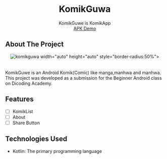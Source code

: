 <!-- PROJECT LOGO -->
<br />
<p align="center">
  <h1 align="center">KomikGuwa</h1>

  <p align="center">
    KomikGuwe is KomikApp
    <br />
    <a href="-" target="_blank">APK Demo</a>
  </p>

## About The Project

<div align="center">
  <img src="https://i.ibb.co/RCQhq94/komikguwa.png" alt="komikguwa" border="0"></a> width="auto" height="auto"  style="border-radius:50%">    
</div>
<br />

<br />
KomikGuwe is an Android Komik(Comic) like manga,manhwa and manhwa. This project was developed as a submission for the Beginner Android class on Dicoding Academy.

## Features

- [ ]  KomikList
- [ ]  About
- [ ]  Share Button

## Technologies Used

- Kotlin: The primary programming language

